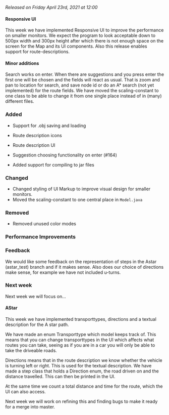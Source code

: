 _Released on Friday April 23rd, 2021 at 12:00_

#### Responsive UI
This week we have implemented Responsive UI to improve the performance on smaller monitors. We expect the program to look acceptable down to 500px width and 300px height after which there is not enough space on the screen for the Map and its UI components. Also this release enables support for route-descriptions.


#### Minor additions
Search works on enter. When there are suggestions and you press enter the first one will be chosen and the fields will react as usual. That is zoom and pan to location for search, and save node id or do an A* search (not yet implemented) for the route fields.
We have moved the scaling-constant to one class to be able to change it from one single place instead of in (many) different files.

### Added
- Support for .obj saving and loading
- Route description icons
- Route description UI

- Suggestion choosing functionality on enter (#164) 

- Added support for compiling to jar files

### Changed

- Changed styling of UI Markup to improve visual design for smaller monitors.
- Moved the scaling-constant to one central place in `Model.java`

### Removed

- Removed unused color modes

### Performance Improvements

### Feedback
We would like some feedback on the representation of steps in the Astar (astar_test) branch and if it makes sense. Also does our choice of directions make sense, for example we have not included u-turns.

### Next week

Next week we will focus on...

#### AStar 
This week we have implemented transporttypes, directions and a textual description for the A star path. 

We have made an enum Transporttype which model keeps track of. This means that you can change transporttypes in the UI which affects what routes you can take, seeing as if you are in a car you will only be able to take the driveable roads. 

Directions means that in the route description we know whether the vehicle is turning left or right. This is used for the textual description. We have made a step class that holds a Direction enum, the road driven on and the distance travelled. This can then be printed in the UI.

At the same time we count a total distance and time for the route, which the UI can also access.

Next week we will work on refining this and finding bugs to make it ready for a merge into master.